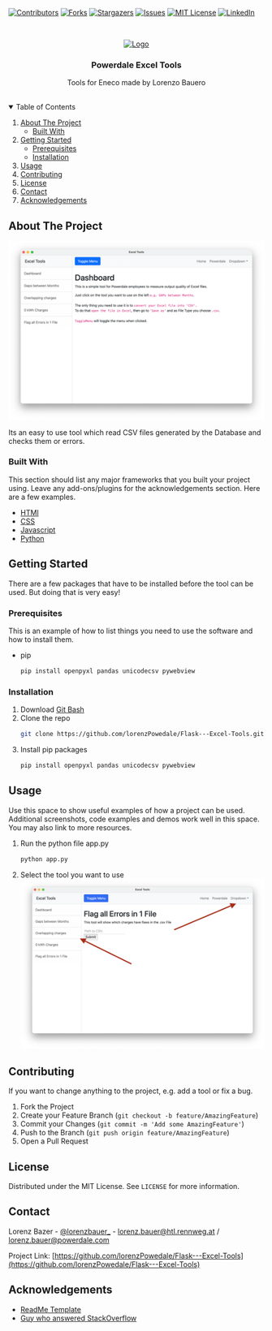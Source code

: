 <!--
*** Thanks for checking out the Best-README-Template. If you have a suggestion
*** that would make this better, please fork the repo and create a pull request
*** or simply open an issue with the tag "enhancement".
*** Thanks again! Now go create something AMAZING! :D
-->



<!-- PROJECT SHIELDS -->
<!--
*** I'm using markdown "reference style" links for readability.
*** Reference links are enclosed in brackets [ ] instead of parentheses ( ).
*** See the bottom of this document for the declaration of the reference variables
*** for contributors-url, forks-url, etc. This is an optional, concise syntax you may use.
*** https://www.markdownguide.org/basic-syntax/#reference-style-links
-->
[![Contributors][contributors-shield]][contributors-url]
[![Forks][forks-shield]][forks-url]
[![Stargazers][stars-shield]][stars-url]
[![Issues][issues-shield]][issues-url]
[![MIT License][license-shield]][license-url]
[![LinkedIn][linkedin-shield]][linkedin-url]



<!-- PROJECT LOGO -->
<br />
<p align="center">
  <a href="https://www.powerdale.com">
    <img src="https://www.powerdale.com/themes/custom/powerdale/logo.png" alt="Logo">
  </a>

  <h3 align="center">Powerdale Excel Tools</h3>

  <p align="center">
    Tools for Eneco made by Lorenzo Bauero
    <br />
    <br />
</p>



<!-- TABLE OF CONTENTS -->
<details open="open">
  <summary>Table of Contents</summary>
  <ol>
    <li>
      <a href="#about-the-project">About The Project</a>
      <ul>
        <li><a href="#built-with">Built With</a></li>
      </ul>
    </li>
    <li>
      <a href="#getting-started">Getting Started</a>
      <ul>
        <li><a href="#prerequisites">Prerequisites</a></li>
        <li><a href="#installation">Installation</a></li>
      </ul>
    </li>
    <li><a href="#usage">Usage</a></li>
    <li><a href="#contributing">Contributing</a></li>
    <li><a href="#license">License</a></li>
    <li><a href="#contact">Contact</a></li>
    <li><a href="#acknowledgements">Acknowledgements</a></li>
  </ol>
</details>



<!-- ABOUT THE PROJECT -->
## About The Project

![Product Name Screen Shot][product-screenshot]

Its an easy to use tool which read CSV files generated by the Database and checks them or errors.
### Built With

This section should list any major frameworks that you built your project using. Leave any add-ons/plugins for the acknowledgements section. Here are a few examples.
* [HTMl](https://wiki.selfhtml.org/wiki/HTML)
* [CSS](https://developer.mozilla.org/de/docs/Learn/Getting_started_with_the_web/CSS_basics)
* [Javascript](https://developer.mozilla.org/de/docs/Web/JavaScript)
* [Python](https://www.python.org/)



<!-- GETTING STARTED -->
## Getting Started

There are a few packages that have to be installed before the tool can be used. But doing that is very easy!

### Prerequisites

This is an example of how to list things you need to use the software and how to install them.
* pip
  ```sh
  pip install openpyxl pandas unicodecsv pywebview 
  ```

### Installation

1. Download [Git Bash](https://gitforwindows.org/)
2. Clone the repo
   ```sh
   git clone https://github.com/lorenzPowedale/Flask---Excel-Tools.git
   ```
3. Install pip packages
   ```sh
   pip install openpyxl pandas unicodecsv pywebview
   ```



<!-- USAGE EXAMPLES -->
## Usage

Use this space to show useful examples of how a project can be used. Additional screenshots, code examples and demos work well in this space. You may also link to more resources.
1. Run the python file app.py
   ```sh
   python app.py
   ```
2. Select the tool you want to use
![Pitain][pitain-screenshot]
   

<!-- CONTRIBUTING -->
## Contributing

If you want to change anything to the project, e.g. add a tool or fix a bug.

1. Fork the Project
2. Create your Feature Branch (`git checkout -b feature/AmazingFeature`)
3. Commit your Changes (`git commit -m 'Add some AmazingFeature'`)
4. Push to the Branch (`git push origin feature/AmazingFeature`)
5. Open a Pull Request



<!-- LICENSE -->
## License

Distributed under the MIT License. See `LICENSE` for more information.



<!-- CONTACT -->
## Contact

Lorenz Bazer - [@lorenzbauer_](https://www.instagram.com/lorenzbauer_/) - lorenz.bauer@htl.rennweg.at / lorenz.bauer@powerdale.com

Project Link: [https://github.com/lorenzPowedale/Flask---Excel-Tools](https://github.com/lorenzPowedale/Flask---Excel-Tools)



<!-- ACKNOWLEDGEMENTS -->
## Acknowledgements
* [ReadMe Template](https://github.com/othneildrew/Best-README-Template)
* [Guy who answered StackOverflow](https://stackoverflow.com/users/8479387/tlentali)





<!-- MARKDOWN LINKS & IMAGES -->
<!-- https://www.markdownguide.org/basic-syntax/#reference-style-links -->
[contributors-shield]: https://img.shields.io/badge/GitHub-100000?style=for-the-badge&logo=github&logoColor=white
[contributors-url]: https://github.com/lorenzPowedale
[forks-shield]: https://img.shields.io/github/forks/lorenzPowedale/Flask---Excel-Tools.svg?style=for-the-badge
[forks-url]: https://github.com/lorenzPowedale/Flask---Excel-Tools/network/members
[stars-shield]: https://img.shields.io/github/stars/lorenzPowedale/Flask---Excel-Tools.svg?style=for-the-badge
[stars-url]: https://github.com/lorenzPowedale/Flask---Excel-Tools/stargazers
[issues-shield]: https://img.shields.io/github/issues/lorenzPowedale/Flask---Excel-Tools.svg?style=for-the-badge
[issues-url]: https://github.com/lorenzPowedale/Flask---Excel-Tools/issues
[license-shield]: https://img.shields.io/github/license/lorenzPowedale/Flask---Excel-Tools.svg?style=for-the-badge
[license-url]: https://github.com/lorenzPowedale/Flask---Excel-Tools/blob/master/LICENSE.txt
[linkedin-shield]: https://img.shields.io/badge/Instagram-E4405F?style=for-the-badge&logo=instagram&logoColor=white
[linkedin-url]: https://www.instagram.com/lorenzbauer_/
[product-screenshot]: static/assets/img.png
[pitain-screenshot]: static/assets/pitain.png 
